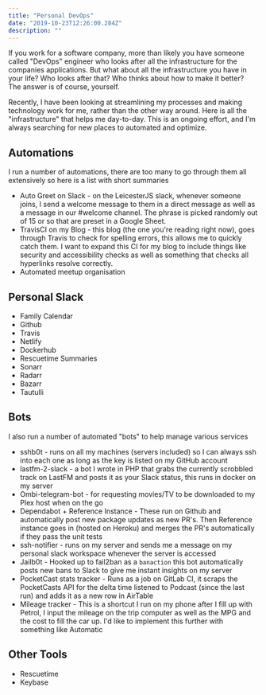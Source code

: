 ```yaml
---
title: "Personal DevOps"
date: "2019-10-23T12:26:00.284Z"
description: ""
---
```


If you work for a software company, more than likely you have someone called "DevOps" engineer who looks after all the infrastructure for the companies applications.
But what about all the infrastructure you have in your life? Who looks after that? Who thinks about how to make it better? The answer is of course, yourself.

Recently, I have been looking at streamlining my processes and making technology work for me, rather than the other way around. Here is all the "infrastructure" that helps me day-to-day. This is an ongoing effort, and I'm always searching for new places to automated and optimize.

## Automations
I run a number of automations, there are too many to go through them all extensively so here is a list with short summaries
* Auto Greet on Slack - on the LeicesterJS slack, whenever someone joins, I send a welcome message to them in a direct message as well as a message in our #welcome channel. The phrase is picked randomly out of 15 or so that are preset in a Google Sheet.
* TravisCI on my Blog - this blog (the one you're reading right now), goes through Travis to check for spelling errors, this allows me to quickly catch them. I want to expand this CI for my blog to include things like security and accessibility checks as well as something that checks all hyperlinks resolve correctly.
* Automated meetup organisation

## Personal Slack
* Family Calendar
* Github
* Travis
* Netlify
* Dockerhub
* Rescuetime Summaries
* Sonarr
* Radarr
* Bazarr
* Tautulli


## Bots
I also run a number of automated "bots" to help manage various services
* sshb0t - runs on all my machines (servers included) so I can always ssh into each one as long as the key is listed on my GitHub account
* lastfm-2-slack - a bot I wrote in PHP that grabs the currently scrobbled track on LastFM and posts it as your Slack status, this runs in docker on my server
* Ombi-telegram-bot - for requesting movies/TV to be downloaded to my Plex host when on the go
* Dependabot + Reference Instance - These run on Github and automatically post new package updates as new PR's. Then Reference instance goes in (hosted on Heroku) and merges the PR's automatically if they pass the unit tests
* ssh-notifier - runs on my server and sends me a message on my personal slack workspace whenever the server is accessed
* Jailb0t - Hooked up to fail2ban as a `banaction` this bot automatically posts new bans to Slack to give me instant insights on my server
* PocketCast stats tracker - Runs as a job on GitLab CI, it scraps the PocketCasts API for the delta time listened to Podcast (since the last run) and adds it as a new row in AirTable
* Mileage tracker - This is a shortcut I run on my phone after I fill up with Petrol, I input the mileage on the trip computer as well as the MPG and the cost to fill the car up. I'd like to implement this further with something like Automatic

## Other Tools
* Rescuetime
* Keybase
